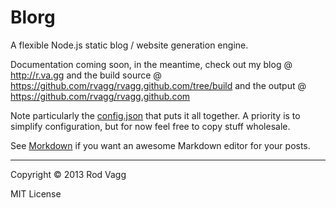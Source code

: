 Blorg
=====

A flexible Node.js static blog / website generation engine.

Documentation coming soon, in the meantime, check out my blog @ http://r.va.gg and the build source @ https://github.com/rvagg/rvagg.github.com/tree/build and the output @ https://github.com/rvagg/rvagg.github.com 

Note particularly the [config.json](https://github.com/rvagg/rvagg.github.com/blob/build/config.json) that puts it all together. A priority is to simplify configuration, but for now feel free to copy stuff wholesale.

See [Morkdown](https://github.com/rvagg/morkdown) if you want an awesome Markdown editor for your posts.

----------------------------

Copyright &copy; 2013 Rod Vagg

MIT License